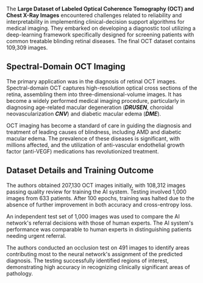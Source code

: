 The **Large Dataset of Labeled Optical Coherence Tomography (OCT) and Chest X-Ray Images** encountered challenges related to reliability and interpretability in implementing clinical-decision support algorithms for medical imaging. They embarked on developing a diagnostic tool utilizing a deep-learning framework specifically designed for screening patients with common treatable blinding retinal diseases. The final OCT dataset contains 109,309 images.

## Spectral-Domain OCT Imaging

The primary application was in the diagnosis of retinal OCT images. Spectral-domain OCT captures high-resolution optical cross sections of the retina, assembling them into three-dimensional-volume images. It has become a widely performed medical imaging procedure, particularly in diagnosing age-related macular degeneration (***DRUSEN***,  choroidal neovascularization ***CNV***) and diabetic macular edema (***DME***).

OCT imaging has become a standard of care in guiding the diagnosis and treatment of leading causes of blindness, including AMD and diabetic macular edema. The prevalence of these diseases is significant, with millions affected, and the utilization of anti-vascular endothelial growth factor (anti-VEGF) medications has revolutionized treatment.

## Dataset Details and Training Outcome

The authors obtained 207,130 OCT images initially, with 108,312 images passing quality review for training the AI system. Testing involved 1,000 images from 633 patients. After 100 epochs, training was halted due to the absence of further improvement in both accuracy and cross-entropy loss.

An independent test set of 1,000 images was used to compare the AI network's referral decisions with those of human experts. The AI system's performance was comparable to human experts in distinguishing patients needing urgent referral.

The authors conducted an occlusion test on 491 images to identify areas contributing most to the neural network's assignment of the predicted diagnosis. The testing successfully identified regions of interest, demonstrating high accuracy in recognizing clinically significant areas of pathology.


